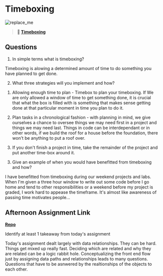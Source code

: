 # Timeboxing

![replace_me](https://codeworks.blob.core.windows.net/public/assets/img/illustrations/placeholder.svg)
> **📖 [Timeboxing](https://codeworksacademy.com/fs-student-guide/resources/wk5/03-Timeboxing)**

## Questions

1. In simple terms what is timeboxing?

Timeboxing is alowing a determined amount of time to do something you have planned to get done.

2. What three strategies will you implement and how?

1) Allowing enough time to plan - Timebox to plan your timeboxing. If We are only allowed a window of time to get something done, it is crucial that what the box is filled with is something that makes sense getting done at that particular moment in time you plan to do it.

2) Plan tasks in a chronological fashion - with planning in mind, we give ourselves a chance to oversee things we may need first in a project and things we may need last. Things in code can be interdependant or in other words, if we build the roof for a house before the foundation, there won't be anything to put a roof over. 

3) If you don't finish a project in time, take the remainder of the project and put another time-box around it. 

3. Give an example of when you would have benefitted from timeboxing and how? 

I have benefitted from timeboxing during our weekend projects and labs. When I'm given a three hour window to write out some code before I go home and tend to other responsibilities or a weekend before my project is graded, I work hard to appease the timeframe. It's almost like awareness of passing time motivates people...

## Afternoon Assignment Link

**[Repo](https://github.com/havenfricke/afternoonchallenge030222)**

Identify at least 1 takeaway from today's assignment

Today's assignment dealt largely with data relationships. They can be hard. Things get mixed up really fast. Deciding which are related and why they are related can be a logic rabbit hole. Conceptualizing the front end flow just by assigning data paths and relationships leads to many questions. Questions that have to be asnwered by the realtionships of the objects to each other. 
